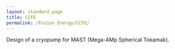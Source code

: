 ```yaml
---
layout: standard_page
title: CCFE
permalink: /Fusion_Energy/CCFE/
---
```



Design of a cryopump for MAST (Mega-AMp Spherical Tokamak).